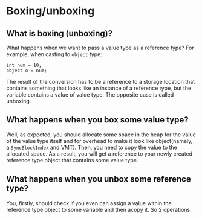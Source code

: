 # Boxing/unboxing

## What is boxing (unboxing)?

What happens when we want to pass a value type as a reference type? For example, when casting to `object` type:
```
int num = 10;
object o = num;

```
The result of the conversion has to be a reference to a storage location that contains something that looks like an instance of a reference type, but the variable contains a value of value type. The opposite case is called unboxing.

## What happens when you box some value type?
Well, as expected, you should allocate some space in the heap for the value of the value type itself and for overhead to make it look like object(namely, a `SyncBlockIndex` and VMT). Then, you need to copy the value to the allocated space. As a result, you will get a reference to your newly created reference type object that contains some value type.

## What happens when you unbox some reference type?
You, firstly, should check if you even can assign a value within the reference type object to some variable and then acopy it. So 2 operations.


